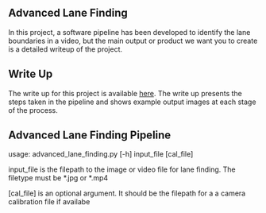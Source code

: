 ## Advanced Lane Finding

In this project, a software pipeline has been developed to identify the lane boundaries in a video, but the main output or product we want you to create is a detailed writeup of the project.

**Write Up**
---
The write up for this project is available [here](https://github.com/tmssmith/CarND-Advanced-Lane-Lines/master/writeup.md).
The write up presents the steps taken in the pipeline and shows example output images at each stage of the process.

**Advanced Lane Finding Pipeline**
---

usage: advanced_lane_finding.py \[-h] input_file \[cal_file]

input_file is the filepath to the  image or video file for lane finding. The filetype must be \*.jpg or \*.mp4

\[cal_file] is an optional argument. It should be the filepath for a a camera calibration file if availabe
